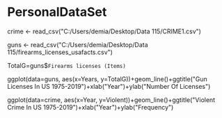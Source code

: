 # PersonalDataSet
crime <- read_csv("C:/Users/demia/Desktop/Data 115/CRIME1.csv")

guns <- read_csv("C:/Users/demia/Desktop/Data 115/firearms_licenses_usafacts.csv")

TotalG=guns$`Firearms licenses (Items)`

ggplot(data=guns, aes(x=Years, y=TotalG))+geom_line()+ggtitle("Gun Licenses In US 1975-2019")+xlab("Year")+ylab("Number Of Licenses")

ggplot(data=crime, aes(x=Year, y=Violent))+geom_line()+ggtitle("Violent Crime In US 1975-2019")+xlab("Year")+ylab("Frequency")
